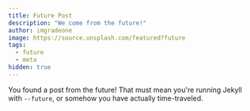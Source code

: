 ```yaml
---
title: Future Post
description: "We come from the future!"
author: imgradeone
image: https://source.unsplash.com/featured?future
tags:
  - future
  - meta
hidden: true
---
```


You found a post from the future! That must mean you're running Jekyll with `--future`, or somehow you have actually time-traveled.
